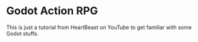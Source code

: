 # Godot Action RPG

This is just a tutorial from HeartBeast on YouTube to get familiar with some Godot stuffs.